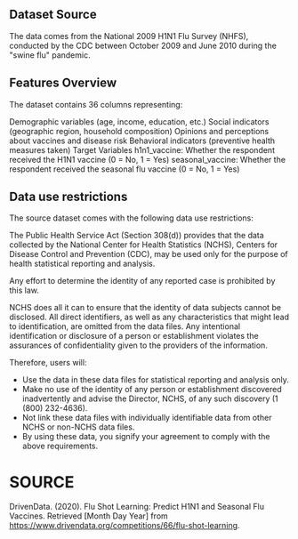 ## Dataset Source
The data comes from the National 2009 H1N1 Flu Survey (NHFS), conducted by the CDC between October 2009 and June 2010 during the "swine flu" pandemic.

## Features Overview
The dataset contains 36 columns representing:

Demographic variables (age, income, education, etc.)
Social indicators (geographic region, household composition)
Opinions and perceptions about vaccines and disease risk
Behavioral indicators (preventive health measures taken)
Target Variables
h1n1_vaccine: Whether the respondent received the H1N1 vaccine (0 = No, 1 = Yes)
seasonal_vaccine: Whether the respondent received the seasonal flu vaccine (0 = No, 1 = Yes)

## Data use restrictions
The source dataset comes with the following data use restrictions:

The Public Health Service Act (Section 308(d)) provides that the data collected by the National Center for Health Statistics (NCHS), Centers for Disease Control and Prevention (CDC), may be used only for the purpose of health statistical reporting and analysis.

Any effort to determine the identity of any reported case is prohibited by this law.

NCHS does all it can to ensure that the identity of data subjects cannot be disclosed. All direct identifiers, as well as any characteristics that might lead to identification, are omitted from the data files. Any intentional identification or disclosure of a person or establishment violates the assurances of confidentiality given to the providers of the information.

Therefore, users will:

- Use the data in these data files for statistical reporting and analysis only.
- Make no use of the identity of any person or establishment discovered inadvertently and advise the Director, NCHS, of any such discovery (1 (800) 232-4636).
- Not link these data files with individually identifiable data from other NCHS or non-NCHS data files.
- By using these data, you signify your agreement to comply with the above requirements.


# SOURCE
DrivenData. (2020). Flu Shot Learning: Predict H1N1 and Seasonal Flu Vaccines. Retrieved [Month Day Year] from https://www.drivendata.org/competitions/66/flu-shot-learning.
